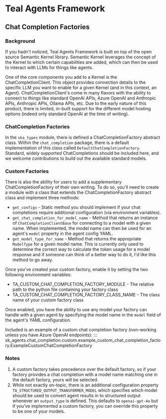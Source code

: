 # Teal Agents Framework
## Chat Completion Factories
### Background
If you hadn't noticed, Teal Agents Framework is built on top of the open source
Semantic Kernel library. Semantic Kernel leverages the concept of the Kernel to
which certain capabilities are added, which can then be used to interact with
LLMs for things like agents.

One of the core components you add to a Kernel is the ChatCompletionClient. This
object provides connection details to the specific LLM you want to enable for a
given Kernel (and in this context, an Agent). ChatCompletionClient's come in
many flavors with the ability to connect to things like standard OpenAI APIs,
Azure OpenAI and Anthropic APIs, Anthropic APIs, Ollama APIs, etc. Due to the
early nature of this product, there is limited, in-built support for the
different model hosting options (indeed only standard OpenAI at the time of
writing).

### ChatCompletion Factories
In the `ska_types` module, there is defined a ChatCompletionFactory abstract
class. Within the `chat_completion` package, there is a default implementation
of this class called `DefaultChatCompletionFactory`. Standard, widely supported
ChatCompletions should be included here, and we welcome contributions to build
out the available standard models.

### Custom Factories
There is also the ability for users to add a supplementary ChatCompletionFactory
of their own writing. To do so, you'll need to create a module with a class that
extends the ChatCompletionFactory abstract class and implement three methods:

* `get_configs` - Static method you should implement if your chat completions
   require additional configuration (via environment variables).
* `get_chat_completion_for_model_name` - Method that returns an instance of
  `ChatCompletionClientBase` for connecting to a model with a given name. When
  implemented, the model name can then be used for an agent's `model` property
  in the agent config YAML.
* `get_model_type_for_name` - Method that returns the appropriate `ModelType`
   for a given model name. This is currently only used to determine the correct
   way to calculate the token usage for a model response and if someone can
   think of a better way to do it, I'd like this method to go away.

Once you've created your custom factory, enable it by setting the two following
environment variables:

* TA_CUSTOM_CHAT_COMPLETION_FACTORY_MODULE - The relative path to the python
  file containing your factory class
* TA_CUSTOM_CHAT_COMPLETION_FACTORY_CLASS_NAME - The class name of your custom
  factory class

Once enabled, you have the ability to use any model your factory can handle with
a given agent by specifying the model name in the `model` field of the agent's
YAML configuration.

Included is an example of a custom chat completion factory (non-working unless you have Azure OpenAI endpoints):
::: sk_agents.chat_completion.custom.example_custom_chat_completion_factory.ExampleCustomChatCompletionFactory

### Notes
1. A custom factory takes precedence over the default factory, so if your
   factory provides a chat completion with a model name matching one in the
   default factory, yours will be selected.
2. While not exactly on-topic, there is an additional configuration property
   `TA_STRUCTURED_OUTPUT_TRANSFORMER_MODEL` which specifies which model should
   be used to convert agent results in to structured output whenever an
   `output_type` is defined. This defaults to `openai-gpt-4o` but if you've
   implemented a custom factory, you can override this property to be one of
   your models.
